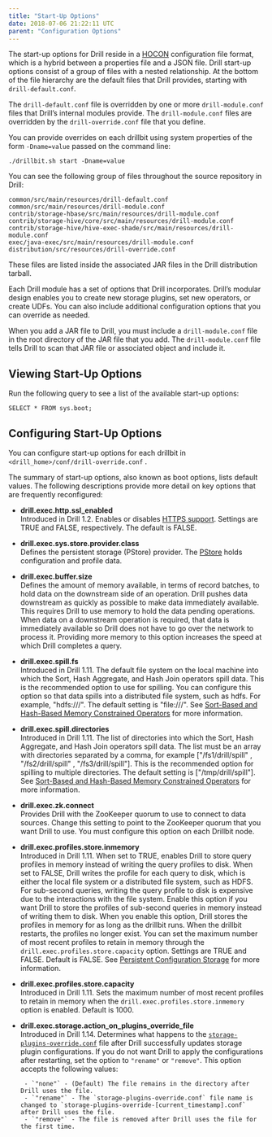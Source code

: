 ```yaml
---
title: "Start-Up Options"
date: 2018-07-06 21:22:11 UTC
parent: "Configuration Options"
---
```

The start-up options for Drill reside in a [HOCON](https://github.com/typesafehub/config/blob/master/HOCON.md) configuration file format, which is a hybrid between a properties file and a JSON file. Drill start-up options consist of a group of files with a nested relationship. At the bottom of the file hierarchy are the default files that Drill provides, starting with `drill-default.conf`. 

The `drill-default.conf` file is overridden by one or more `drill-module.conf` files that Drill’s internal modules provide. The `drill-module.conf` files are overridden by the `drill-override.conf` file that you define.    

You can provide overrides on each drillbit using system properties of the form `-Dname=value` passed on the command line: 
 
    ./drillbit.sh start -Dname=value


You can see the following group of files throughout the source repository in
Drill:

	common/src/main/resources/drill-default.conf
	common/src/main/resources/drill-module.conf
	contrib/storage-hbase/src/main/resources/drill-module.conf
	contrib/storage-hive/core/src/main/resources/drill-module.conf
	contrib/storage-hive/hive-exec-shade/src/main/resources/drill-module.conf
	exec/java-exec/src/main/resources/drill-module.conf
	distribution/src/resources/drill-override.conf

These files are listed inside the associated JAR files in the Drill distribution tarball.

Each Drill module has a set of options that Drill incorporates. Drill’s
modular design enables you to create new storage plugins, set new operators,
or create UDFs. You can also include additional configuration options that you
can override as needed.

When you add a JAR file to Drill, you must include a `drill-module.conf` file
in the root directory of the JAR file that you add. The `drill-module.conf`
file tells Drill to scan that JAR file or associated object and include it.

## Viewing Start-Up Options

Run the following query to see a list of the available start-up options:

    SELECT * FROM sys.boot;

## Configuring Start-Up Options

You can configure start-up options for each drillbit in `<drill_home>/conf/drill-override.conf` .

The summary of start-up options, also known as boot options, lists default values. The following descriptions provide more detail on key options that are frequently reconfigured:

* **drill.exec.http.ssl_enabled**  
  Introduced in Drill 1.2. Enables or disables [HTTPS support]({{site.baseurl}}/docs/configuring-web-console-and-rest-api-security/#https-support). Settings are TRUE and FALSE, respectively. The default is FALSE.  
  
* **drill.exec.sys.store.provider.class**  
  Defines the persistent storage (PStore) provider. The [PStore]({{site.baseurl}}/docs/persistent-configuration-storage) holds configuration and profile data.  
 
* **drill.exec.buffer.size**  
  Defines the amount of memory available, in terms of record batches, to hold data on the downstream side of an operation. Drill pushes data downstream as quickly as possible to make data immediately available. This requires Drill to use memory to hold the data pending operations. When data on a downstream operation is required, that data is immediately available so Drill does not have to go over the network to process it. Providing more memory to this option increases the speed at which Drill completes a query.  
  
* **drill.exec.spill.fs**  
Introduced in Drill 1.11. The default file system on the local machine into which the Sort, Hash Aggregate, and Hash Join operators spill data. This is the recommended option to use for spilling. You can configure this option so that data spills into a distributed file system, such as hdfs. For example, "hdfs:///". The default setting is "file:///". See [Sort-Based and Hash-Based Memory Constrained Operators]({{site.baseurl}}/docs/sort-based-and-hash-based-memory-constrained-operators/) for more information.   
  
* **drill.exec.spill.directories**  
Introduced in Drill 1.11. The list of directories into which the Sort, Hash Aggregate, and Hash Join operators spill data. The list must be an array with directories separated by a comma, for example ["/fs1/drill/spill" , "/fs2/drill/spill" , "/fs3/drill/spill"]. This is the recommended option for spilling to multiple directories. The default setting is ["/tmp/drill/spill"]. See [Sort-Based and Hash-Based Memory Constrained Operators]({{site.baseurl}}/docs/sort-based-and-hash-based-memory-constrained-operators/) for more information.  

* **drill.exec.zk.connect**  
  Provides Drill with the ZooKeeper quorum to use to connect to data sources. Change this setting to point to the ZooKeeper quorum that you want Drill to use. You must configure this option on each Drillbit node.  

* **drill.exec.profiles.store.inmemory**  
  Introduced in Drill 1.11. When set to TRUE, enables Drill to store query profiles in memory instead of writing the query profiles to disk. When set to FALSE, Drill writes the profile for each query to disk, which is either the local file system or a distributed file system, such as HDFS. For sub-second queries, writing the query profile to disk is expensive due to the interactions with the file system. Enable this option if you want Drill to store the profiles of sub-second queries in memory instead of writing them to disk. When you enable this option, Drill stores the profiles in memory for as long as the drillbit runs. When the drillbit restarts, the profiles no longer exist. You can set the maximum number of most recent profiles to retain in memory through the `drill.exec.profiles.store.capacity` option. Settings are TRUE and FALSE. Default is FALSE. See [Persistent Configuration Storage]({{site.baseurl}}/docs/persistent-configuration-storage/) for more information.  
 
* **drill.exec.profiles.store.capacity**  
  Introduced in Drill 1.11. Sets the maximum number of most recent profiles to retain in memory when the `drill.exec.profiles.store.inmemory` option is enabled. Default is 1000.  
  
* **drill.exec.storage.action\_on\_plugins\_override\_file**  
Introduced in Drill 1.14. Determines what happens to the [`storage-plugins-override.conf`]({{site.baseurl}}/docs/configuring-storage-plugins/#configuring-storage-plugins-with-the-storage-plugins-override.conf-file) file after Drill successfully updates storage plugin configurations. If you do not want Drill to apply the configurations after restarting, set the option to `"rename"` or `"remove"`.  This option accepts the following values:  

       - `"none"` - (Default) The file remains in the directory after Drill uses the file.  
       - `"rename"` - The `storage-plugins-override.conf` file name is changed to `storage-plugins-override-[current_timestamp].conf` after Drill uses the file.  
       - `"remove"` - The file is removed after Drill uses the file for the first time.